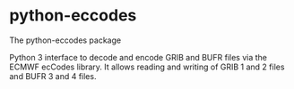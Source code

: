 # python-eccodes

The python-eccodes package

Python 3 interface to decode and encode GRIB and BUFR files via the ECMWF
ecCodes library.
It allows reading and writing of GRIB 1 and 2 files and BUFR 3 and 4 files.
